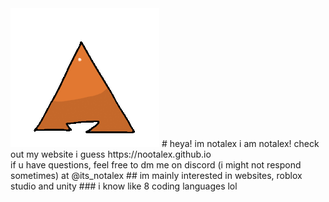<img src="./notalex.gif">
# heya! im notalex
i am notalex! check out my website i guess https://nootalex.github.io
<br>
if u have questions, feel free to dm me on discord (i might not respond sometimes) at @its_notalex
## im mainly interested in websites, roblox studio and unity
### i know like 8 coding languages lol

<!---
nootalex/nootalex is a ✨ special ✨ repository because its `README.md` (this file) appears on your GitHub profile.
You can click the Preview link to take a look at your changes.
--->
